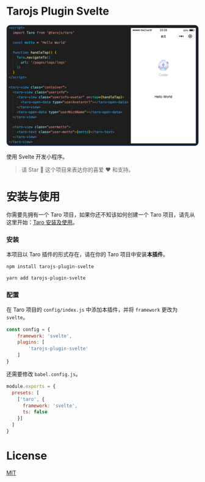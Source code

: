 # Tarojs Plugin Svelte

<img alt="" src="https://github.com/SyMind/tarojs-plugin-svelte/blob/main/screenshots/weapp.png">

使用 Svelte 开发小程序。

> 请 Star 🌟 这个项目来表达你的喜爱 ❤️ 和支持。

# 安装与使用

你需要先拥有一个 Taro 项目，如果你还不知该如何创建一个 Taro 项目，请先从这里开始：[Taro 安装及使用](https://docs.taro.zone/docs/GETTING-STARTED)。

### 安装

本项目以 Taro 插件的形式存在，请在你的 Taro 项目中安装**本插件**。

```bash
npm install tarojs-plugin-svelte
```

```bash
yarn add tarojs-plugin-svelte
```

### 配置

在 Taro 项目的 `config/index.js` 中添加本插件，并将 `framework` 更改为 `svelte`。

```javascript
const config = {
    framework: 'svelte',
    plugins: [
        'tarojs-plugin-svelte'
    ]
}
```

还需要修改 `babel.config.js`。

```javascript
module.exports = {
  presets: [
    ['taro', {
      framework: 'svelte',
      ts: false
    }]
  ]
}
```

# License

[MIT](./LICENSE)
